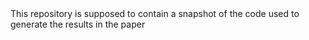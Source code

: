 <snippet>
  <content><![CDATA[
# ${1:Sarsa(lambda) and True Online Sarsa(lambda)}

This repository is supposed to contain a snapshot of the code used to generate the results in the paper <Title>. It contains an implementation of Sarsa(lambda) and an implementation of True Online Sarsa(lambda) on the Arcade Learning Environment (Bellemare et al., 2013).

## Installation

To be self-contained I added the ALE as well. The steps to install the code are below:

1. Go to lib/ale_0_4 and copy the file makefile.mac or makefile.unix to makefile and make it.
2. Go to src/ and make it. It should compile without any problems.
3. Go to research/true_online_sarsa/ and make it. It should compile without any problems.
4. Everything should be installed and working. Notice that if you are using osX you may have to export export the library path: DYLD_LIBRARY_PATH="${DYLD_LIBRARY_PATH}:../lib/ale_0_4" (or export DYLD_LIBRARY_PATH="${DYLD_LIBRARY_PATH}:../../lib/ale_0_4"

## Usage

In the correct directory (src for Sarsa or research/true_online_sarsa for True Online Sarsa), run the command ./learner. It should give you the parameters to use:

   -s     [REQUIRED] seed to random number generator.
   -c     [REQUIRED] path to file with configuration info.
   -r     [REQUIRED] path to the rom to be played by the agent.

The parameter -t is useless in this code. The file with configuration info is at conf/ (examples) while I do not have the rights to distribute the roms.

## Contributing

This code is not supposed to be further extended (not in this repository). It is an snapshot of the code used to generate the results in the paper <Title>.

## Disclaimer

This code is a "research code", it was not implemented to be the most readable or reusable code. Only its relevant files are being published here. If you have any doubts, please let me know.
]]></content>
  <tabTrigger>readme</tabTrigger>
</snippet>
